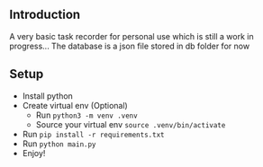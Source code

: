 ## Introduction
A very basic task recorder for personal use which is still a work in progress...
The database is a json file stored in db folder for now 

## Setup
- Install python
- Create virtual env (Optional)
  - Run `python3 -m venv .venv`
  - Source your virtual env `source .venv/bin/activate`
- Run `pip install -r requirements.txt`
- Run `python main.py`
- Enjoy!